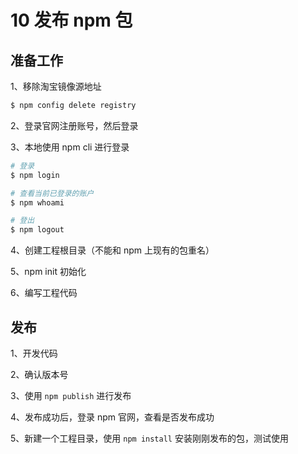# 10 发布 npm 包

## 准备工作

1、移除淘宝镜像源地址

```bash
$ npm config delete registry
```

2、登录官网注册账号，然后登录

3、本地使用 npm cli 进行登录

```bash
# 登录
$ npm login

# 查看当前已登录的账户
$ npm whoami

# 登出
$ npm logout
```

4、创建工程根目录（不能和 npm 上现有的包重名）

5、npm init 初始化

6、编写工程代码

## 发布

1、开发代码

2、确认版本号

3、使用 `npm publish` 进行发布

4、发布成功后，登录 npm 官网，查看是否发布成功

5、新建一个工程目录，使用 `npm install` 安装刚刚发布的包，测试使用